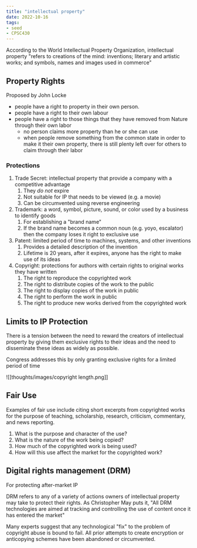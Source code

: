 ```yaml
---
title: "intellectual property"
date: 2022-10-16
tags:
- seed
- CPSC430
---
```


According to the World Intellectual Property Organization, intellectual property "refers to creations of the mind: inventions; literary and artistic works; and symbols, names and images used in commerce"

## Property Rights
Proposed by John Locke

- people have a right to property in their own person.
- people have a right to their own labour
- people have a right to those things that they have removed from Nature through their own labor
	- no person claims more property than he or she can use
	- when people remove something from the common state in order to make it their own property, there is still plenty left over for others to claim through their labor

### Protections
1. Trade Secret: intellectual property that provide a company with a competitive advantage
	1. They *do not* expire
	2. Not suitable for IP that needs to be viewed (e.g. a movie)
	3. Can be circumvented using reverse engineering
2. Trademark: a word, symbol, picture, sound, or color used by a business to identify goods
	1. For establishing a "brand name"
	2. If the brand name becomes a common noun (e.g. yoyo, escalator) then the company loses it right to exclusive use
3. Patent: limited period of time to machines, systems, and other inventions
	1. Provides a detailed description of the invention
	2. Lifetime is 20 years, after it expires, anyone has the right to make use of its ideas
4. Copyright: protections for authors with certain rights to original works they have written
	1. The right to reproduce the copyrighted work  
	2. The right to distribute copies of the work to the public  
	3. The right to display copies of the work in public  
	4. The right to perform the work in public  
	5. The right to produce new works derived from the copyrighted work

## Limits to IP Protection
There is a tension between the need to reward the creators of intellectual property by giving them exclusive rights to their ideas and the need to disseminate these ideas as widely as possible.

Congress addresses this by only granting exclusive rights for a limited period of time

![[thoughts/images/copyright length.png]]

## Fair Use
Examples of fair use include citing short excerpts from copyrighted works for the purpose of teaching, scholarship, research, criticism, commentary, and news reporting.

1. What is the purpose and character of the use?
2. What is the nature of the work being copied?
3. How much of the copyrighted work is being used?
4. How will this use affect the market for the copyrighted work?

## Digital rights management (DRM)
For protecting after-market IP

DRM refers to any of a variety of actions owners of intellectual property may take to protect their rights. As Christopher May puts it, "All DRM technologies are aimed at tracking and controlling the use of content once it has entered the market"

Many experts suggest that any technological "fix" to the problem of copyright abuse is bound to fail. All prior attempts to create encryption or anticopying schemes have been abandoned or circumvented.